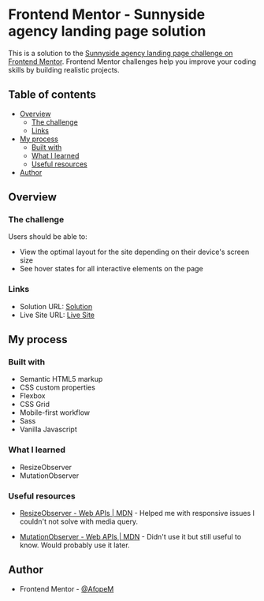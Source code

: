 # Frontend Mentor - Sunnyside agency landing page solution

This is a solution to the [Sunnyside agency landing page challenge on Frontend Mentor](https://www.frontendmentor.io/challenges/sunnyside-agency-landing-page-7yVs3B6ef). Frontend Mentor challenges help you improve your coding skills by building realistic projects.

## Table of contents

- [Overview](#overview)
  - [The challenge](#the-challenge)
  - [Links](#links)
- [My process](#my-process)
  - [Built with](#built-with)
  - [What I learned](#what-i-learned)
  - [Useful resources](#useful-resources)
- [Author](#author)

## Overview

### The challenge

Users should be able to:

- View the optimal layout for the site depending on their device's screen size
- See hover states for all interactive elements on the page

### Links

- Solution URL: [Solution](https://your-solution-url.com)
- Live Site URL: [Live Site](https://your-live-site-url.com)

## My process

### Built with

- Semantic HTML5 markup
- CSS custom properties
- Flexbox
- CSS Grid
- Mobile-first workflow
- Sass
- Vanilla Javascript

### What I learned

- ResizeObserver
- MutationObserver

### Useful resources

- [ResizeObserver - Web APIs | MDN](https://developer.mozilla.org/en-US/docs/Web/API/ResizeObserver) - Helped me with responsive issues I couldn't not solve with media query.

- [MutationObserver - Web APIs | MDN](https://developer.mozilla.org/en-US/docs/Web/API/MutationObserver) - Didn't use it but still useful to know. Would probably use it later.

## Author

- Frontend Mentor - [@AfopeM](https://www.frontendmentor.io/profile/AfopeM)
